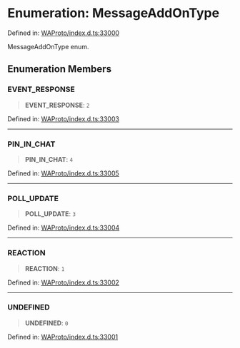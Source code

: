 # Enumeration: MessageAddOnType

Defined in: [WAProto/index.d.ts:33000](https://github.com/Fokusdotid/Baileys/blob/f4c7971f59af0b012f8de667e7a21ae12f7bbf19/WAProto/index.d.ts#L33000)

MessageAddOnType enum.

## Enumeration Members

### EVENT\_RESPONSE

> **EVENT\_RESPONSE**: `2`

Defined in: [WAProto/index.d.ts:33003](https://github.com/Fokusdotid/Baileys/blob/f4c7971f59af0b012f8de667e7a21ae12f7bbf19/WAProto/index.d.ts#L33003)

***

### PIN\_IN\_CHAT

> **PIN\_IN\_CHAT**: `4`

Defined in: [WAProto/index.d.ts:33005](https://github.com/Fokusdotid/Baileys/blob/f4c7971f59af0b012f8de667e7a21ae12f7bbf19/WAProto/index.d.ts#L33005)

***

### POLL\_UPDATE

> **POLL\_UPDATE**: `3`

Defined in: [WAProto/index.d.ts:33004](https://github.com/Fokusdotid/Baileys/blob/f4c7971f59af0b012f8de667e7a21ae12f7bbf19/WAProto/index.d.ts#L33004)

***

### REACTION

> **REACTION**: `1`

Defined in: [WAProto/index.d.ts:33002](https://github.com/Fokusdotid/Baileys/blob/f4c7971f59af0b012f8de667e7a21ae12f7bbf19/WAProto/index.d.ts#L33002)

***

### UNDEFINED

> **UNDEFINED**: `0`

Defined in: [WAProto/index.d.ts:33001](https://github.com/Fokusdotid/Baileys/blob/f4c7971f59af0b012f8de667e7a21ae12f7bbf19/WAProto/index.d.ts#L33001)

